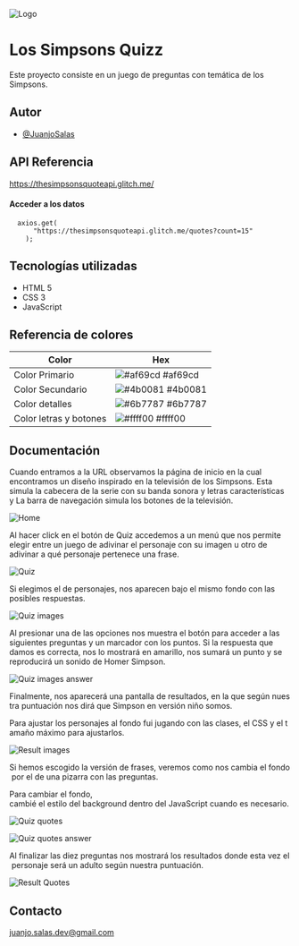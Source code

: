 
![Logo](https://dev-to-uploads.s3.amazonaws.com/uploads/articles/th5xamgrr6se0x5ro4g6.png)


# Los Simpsons Quizz

Este proyecto consiste en un juego  de preguntas con temática de los Simpsons.




## Autor

- [@JuanjoSalas](https://www.github.com/JuanjoSalas)


## API Referencia

https://thesimpsonsquoteapi.glitch.me/

#### Acceder a los datos

```http
  axios.get(
      "https://thesimpsonsquoteapi.glitch.me/quotes?count=15"
    );
```


## Tecnologías utilizadas

- HTML 5
- CSS 3
- JavaScript

## Referencia de colores

| Color             | Hex                                                                |
| ----------------- | ------------------------------------------------------------------ |
| Color Primario | ![#af69cd](https://via.placeholder.com/10/af69cd?text=+) #af69cd |
| Color Secundario | ![#4b0081](https://via.placeholder.com/10/4b0081?text=+) #4b0081 |
| Color detalles | ![#6b7787](https://via.placeholder.com/10/6b7787?text=+) #6b7787 |
| Color letras y botones | ![#ffff00](https://via.placeholder.com/10/ffff00?text=+) #ffff00 |


## Documentación

Cuando entramos a la URL observamos la página de inicio en la cual encontramos un diseño inspirado en la televisión de los Simpsons. Esta simula la cabecera de la serie con su banda sonora y letras características y La barra de navegación simula los botones de la televisión.

![Home](https://github.com/JuanjoSalas/Quiz/assets/161235632/ee66eb2f-5c73-4185-b630-71a1212e5990)

Al hacer click en el botón de Quiz accedemos a un menú que nos permite elegir entre un juego de adivinar el personaje con su imagen u otro de adivinar a qué personaje pertenece una frase.

![Quiz](https://github.com/JuanjoSalas/Quiz/assets/161235632/073e70e2-b54e-4220-836e-1c56ac2d2f17)

Si elegimos el de personajes, nos aparecen bajo el mismo fondo con las posibles respuestas.

![Quiz images](https://github.com/JuanjoSalas/Quiz/assets/161235632/9dfa31c8-d6a1-41af-868a-53aa2d554593)

Al presionar una de las opciones nos muestra el botón para acceder a las siguientes preguntas y un marcador con los puntos.
Si la respuesta que damos es correcta, nos lo mostrará en amarillo, nos sumará un punto y se reproducirá un sonido de Homer Simpson.

![Quiz images answer](https://github.com/JuanjoSalas/Quiz/assets/161235632/0ed64c5c-295e-4f38-ae3b-0acf00bfdece)

Finalmente, nos aparecerá una pantalla de resultados, en la que según nuestra puntuación nos dirá que Simpson en versión niño somos.

Para ajustar los personajes al fondo fui jugando con las clases, el CSS y el tamaño máximo para ajustarlos.

![Result images](https://github.com/JuanjoSalas/Quiz/assets/161235632/5468e4b6-5046-4fb7-8cd8-991428c5869b)

Si hemos escogido la versión de frases, veremos como nos cambia el fondo por el de una pizarra con las preguntas.

Para cambiar el fondo, cambié el estilo del background dentro del JavaScript cuando es necesario.

![Quiz quotes](https://github.com/JuanjoSalas/Quiz/assets/161235632/f2cd6fcc-fb25-4fe1-9110-d85ab08c811e)

![Quiz quotes answer](https://github.com/JuanjoSalas/Quiz/assets/161235632/ca77c752-1c24-4c34-b1ce-667dfa75f70f)

Al finalizar las diez preguntas nos mostrará los resultados donde esta vez el personaje será un adulto según nuestra puntuación.

![Result Quotes](https://github.com/JuanjoSalas/Quiz/assets/161235632/bc0817b2-53b8-4259-8442-386eeec87ec6)

## Contacto

juanjo.salas.dev@gmail.com

